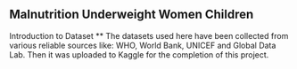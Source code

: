 ## Malnutrition Underweight Women Children
Introduction to Dataset
** The datasets used here have been collected from various reliable sources like: WHO, World Bank, UNICEF and Global Data Lab. Then it was uploaded to Kaggle for the completion of this project.


